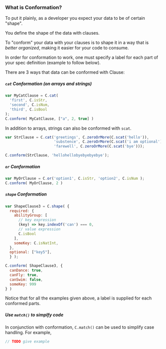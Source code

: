 ### What is Conformation?

To put it plainly, as a developer you expect your data to be of certain "shape".

You define the shape of the data with clauses.

To "conform" your data with your clauses is to shape it in a way that is <em>better organized</em>, making it easier for your code to consume.

In order for conformation to work, one must specify a label for each part of your spec definition (example to follow below).

There are 3 ways that data can be conformed with Clause:

##### `cat` Conformation (on arrays and strings)

```js
var MyCatClause = C.cat(
  'first', C.isStr, 
  'second', C.isNum, 
  'third', C.isBool
);
C.conform( MyCatClause, ["a", 2, true] )
```

In addition to arrays, strings can also be conformed with `scat`.

```js
var StrClause = C.cat('greetings', C.zeroOrMore(C.scat('hello')),
                      'substence', C.zeroOrMore(C.scat('i am optional')),
                      'farewell', C.zeroOrMore(C.scat('bye')));

C.conform(StrClause, 'hellohellobyebyebyebye');
```

##### `or` Conformation

```js
var MyOrClause = C.or('option1', C.isStr, 'option2', C.isNum );
C.conform( MyOrClause, 2 )
```

##### `shape` Conformation

```js
var ShapeClause3 = C.shape( { 
  required: {
    abilityGroup: [ 
      // key expression
      (key) => key.indexOf('can') === 0,
      // value expression
      C.isBool
    ],
    someKey: C.isNatInt,
  }, 
  optional: ["key5"],
  } );

C.conform( ShapeClause3, { 
  canDance: true, 
  canFly: true, 
  canSwim: false, 
  someKey: 999 
} )
```

Notice that for all the examples given above, a label is supplied for each conformed parts.

##### Use `match()` to simplfy code

In conjunction with conformation, `C.match()` can be used to simplify case handling. For example,

```js
// TODO give example
```